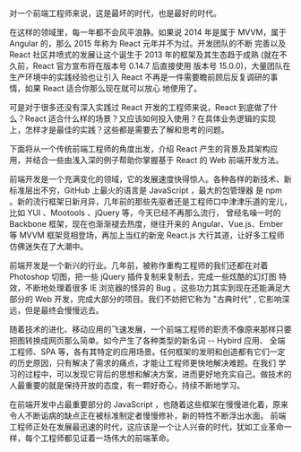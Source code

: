 对一个前端工程师来说，这是最坏的时代，也是最好的时代。

在这样的领域里，每一年都不会风平浪静。如果说 2014 年是属于 MVVM，属于 Angular 的，那么 2015 年称为 React 元年并不为过。开发团队的不断
完善以及 React 社区井喷式的发展让这个诞生于 2013 年的框架及其生态趋于成熟 (就在不久前，React 官方宣布将在版本号 0.14.7 后直接使用
版本号 15.0.0)，大量团队在生产环境中的实践经验也让引入 React 不再是一件需要瞻前顾后反复调研的事情，如果 React 适合你那么现在就可以放心
地使用了。

可是对于很多还没有深入实践过 React 开发的工程师来说，React 到底做了什么？React 适合什么样的场景？又应该如何投入使用？在具体业务逻辑的实现
上，怎样才是最佳的实践？这些都是需要去了解和思考的问题。

下面将从一个传统前端工程师的角度出发，介绍 React 产生的背景及其架构应用，并结合一些由浅入深的例子帮助你掌握基于 React 的 Web 前端开发方法。


前端开发是一个充满变化的领域，它的发展速度快得惊人。各种各样的新技术、新标准层出不穷，GitHub 上最火的语言是 JavaScript ，最大的包管理器
是 npm 。新的流行框架日新月异，几年前的那些先驱者还是工程师口中津津乐道的宠儿，比如 YUI 、Mootools 、jQuery 等，今天已经不再那么流行，
曾经名噪一时的 Backbone 框架，现在也渐渐褪去热度，继往开来的 Angular、Vue.js、Ember 等 MVVM 框架竞相登场，再加上当红的新宠 React.js
大行其道，让好多工程师仿佛迷失在了大潮中。

前端开发是一个新兴的行业。几年前，被称作重构工程师的我们还都在对着 Photoshop 切图，把一些 jQuery 插件复制来复制去，完成一些炫酷的幻灯图
特效，不断地处理着很多 IE 浏览器的怪异的 Bug 。这些功力其实到现在还能满足大部分的 Web 开发，完成大部分的项目。我们不妨把它称为 "古典时代" ,
它影响深远，但是最终会慢慢远去。

随着技术的进化、移动应用的飞速发展，一个前端工程师的职责不像原来那样只要把图转换成网页那么简单。如今产生了各种类型的新名词 -- Hybird 应用、
全端工程师、SPA 等，各有其特定的应用场景。任何框架的发明和创造都有它们一定的历史原因，只有解决了需求的痛点，才能让工程师更快地解决难题。在我们
学习的过程中，可以发现它背后的思想和解决方案，进而更好地充实自己。做技术的人最重要的就是保持开放的态度，有一颗好奇心，持续不断地学习。

在前端开发中占最重要部分的 JavaScript ，也随着这些框架在慢慢进化着，原来令人不断诟病的缺点正在被标准制定者慢慢修补，新的特性不断浮出水面。
前端工程师正处在发展最迅速的时代，这应该是一个让人兴奋的时代，犹如工业革命一样，每个工程师都见证着一场伟大的前端革命。
